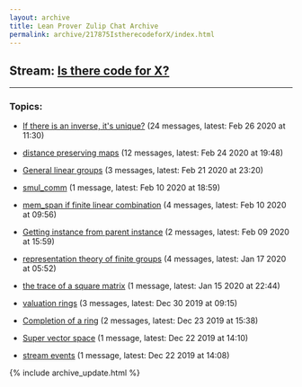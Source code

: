 ```yaml
---
layout: archive
title: Lean Prover Zulip Chat Archive
permalink: archive/217875IstherecodeforX/index.html
---
```


## Stream: [Is there code for X?](https://leanprover-community.github.io/archive/217875IstherecodeforX/index.html)
---

### Topics:

* [If there is an inverse, it's unique?](91560Ifthereisaninverseitsunique.html) (24 messages, latest: Feb 26 2020 at 11:30)

* [distance preserving maps](24386distancepreservingmaps.html) (12 messages, latest: Feb 24 2020 at 19:48)

* [General linear groups](53242Generallineargroups.html) (3 messages, latest: Feb 21 2020 at 23:20)

* [smul_comm](44877smulcomm.html) (1 message, latest: Feb 10 2020 at 18:59)

* [mem_span if finite linear combination](13101memspaniffinitelinearcombination.html) (4 messages, latest: Feb 10 2020 at 09:56)

* [Getting instance from parent instance](85467Gettinginstancefromparentinstance.html) (2 messages, latest: Feb 09 2020 at 15:59)

* [representation theory of finite groups](30755representationtheoryoffinitegroups.html) (4 messages, latest: Jan 17 2020 at 05:52)

* [the trace of a square matrix](44557thetraceofasquarematrix.html) (1 message, latest: Jan 15 2020 at 22:44)

* [valuation rings](72663valuationrings.html) (3 messages, latest: Dec 30 2019 at 09:15)

* [Completion of a ring](44833Completionofaring.html) (2 messages, latest: Dec 23 2019 at 15:38)

* [Super vector space](25167Supervectorspace.html) (1 message, latest: Dec 22 2019 at 14:10)

* [stream events](95106streamevents.html) (1 message, latest: Dec 22 2019 at 14:08)


{% include archive_update.html %}